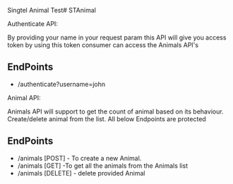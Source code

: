 Singtel Animal Test# STAnimal

Authenticate API:

By providing your name in your request param this API will give you access token by using this token consumer can access the Animals API's

## EndPoints
- /authenticate?username=john


Animal API:

Animals API will support to get the count of animal based on its behaviour. Create/delete animal from the list.
All below Endpoints are protected
## EndPoints
- /animals [POST] - To create a new Animal. 
- /animals [GET] -To get all the animals from the Animals list
- /animals [DELETE] - delete provided Animal


